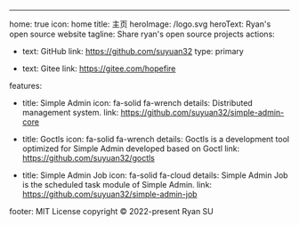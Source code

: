 ---
home: true
icon: home
title: 主页
heroImage: /logo.svg
heroText: Ryan's open source website
tagline: Share ryan's open source projects
actions:
- text: GitHub
  link: https://github.com/suyuan32
  type: primary

- text: Gitee
  link: https://gitee.com/hopefire

features:
  - title: Simple Admin
    icon: fa-solid fa-wrench
    details: Distributed management system.
    link: https://github.com/suyuan32/simple-admin-core

  - title: Goctls
    icon: fa-solid fa-wrench
    details: Goctls is a development tool optimized for Simple Admin developed based on Goctl
    link: https://github.com/suyuan32/goctls

  - title: Simple Admin Job
    icon: fa-solid fa-cloud
    details: Simple Admin Job is the scheduled task module of Simple Admin.
    link: https://github.com/suyuan32/simple-admin-job


footer: MIT License copyright © 2022-present Ryan SU
